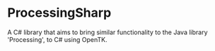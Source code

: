 # ProcessingSharp

A C# library that aims to bring similar functionality to the Java library 'Processing', to C# using OpenTK.

